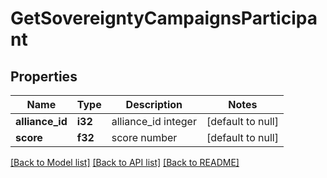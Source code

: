 # GetSovereigntyCampaignsParticipant

## Properties
Name | Type | Description | Notes
------------ | ------------- | ------------- | -------------
**alliance_id** | **i32** | alliance_id integer | [default to null]
**score** | **f32** | score number | [default to null]

[[Back to Model list]](../README.md#documentation-for-models) [[Back to API list]](../README.md#documentation-for-api-endpoints) [[Back to README]](../README.md)


